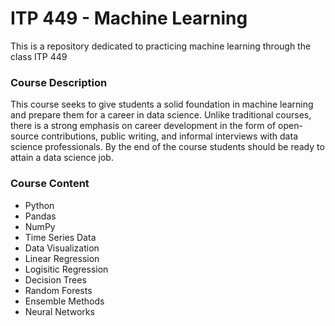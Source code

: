 # ITP 449 - Machine Learning 
This is a repository dedicated to practicing machine learning through the class ITP 449

### Course Description 

This course seeks to give students a solid foundation in machine learning and prepare them for a career in
data science. Unlike traditional courses, there is a strong emphasis on career development in the form of
open-source contributions, public writing, and informal interviews with data science professionals. By the
end of the course students should be ready to attain a data science job.


### Course Content 
* Python
* Pandas
* NumPy
* Time Series Data
* Data Visualization 
* Linear Regression 
* Logisitic Regression
* Decision Trees
* Random Forests
* Ensemble Methods
* Neural Networks
